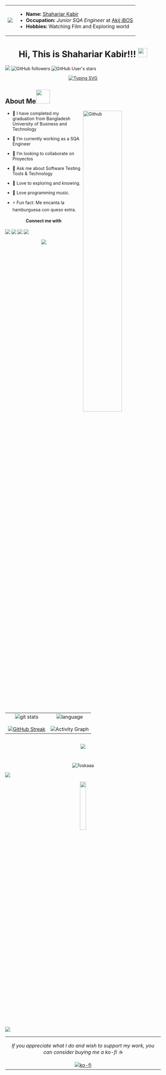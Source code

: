 <table border="0">
  <tr border="0">
     <td border="0">
     <img src="https://c.tenor.com/q9s_XmoedE8AAAAi/piske-usagi.gif"></td>
     <td border="0">
        <ul>
          <li><strong>Name:</strong> <a href="https://www.linkedin.com/in/shahariar07/">Shahariar Kabir</a></li>
          <li><strong>Occupation:</strong> <em>Junior SQA Engineer</em> at <a href="https://ibos.io/">Akij iBOS</a>
          <li><strong>Hobbies:</strong> Watching Film and Exploring world</li>
        </ul>
     </td>
  </tr>
</table>

<h1 align="center">
Hi, This is Shahariar Kabir!!!
<img src= "https://media.tenor.com/images/2adfe94e69139f3e22623b61d375a7a7/tenor.gif" width= "30" height= "30">
</h1>

![](https://visitor-badge.glitch.me/badge?page_id=shahriaaar007.shahriaaar007) ![GitHub followers](https://img.shields.io/github/followers/shahriaaar007?logo=gitfollower&style=social)
<img alt="GitHub User's stars" src="https://img.shields.io/github/stars/shahriaaar007?affiliations=owner&color=black&logo=gitstars&logoColor=white&style=social">

<p align="center">
 <a href="https://git.io/typing-svg"><img src="https://readme-typing-svg.demolab.com?font=Fira+Code&pause=1000&color=F78B15&background=DBF2FF00&center=true&vCenter=true&width=435&lines=I+am+a+Computer+Engineer;I+love+to+learn+new+things" alt="Typing SVG" /></a>
</p>

<h2> About Me<img src= "https://media2.giphy.com/media/Lm5hxmmI6ucOQGfjKj/giphy.gif?cid=6c09b952o9xti0m387z597k2xqipch3qmqjydym98oef87ve&rid=giphy.gif&ct=s" width= "45" height= "45"></h2>

<img width="50%" align="right" alt="Github" src="https://raw.githubusercontent.com/onimur/.github/master/.resources/git-header.svg" />

- 🔭 I have completed my graduation from Bangladesh University of Business and Technology
- 🌱 I’m currently working as a SQA Engineer
- 👯 I’m looking to collaborate on Proyectos
- 💬 Ask me about Software Testing Tools & Technology

- 💖 Love to exploring and knowing.

- 🎵 Love programming music.

- ⚡ Fun fact: Me encanta la hamburguesa con queso extra.
<h4 align="center"><strong>Connect me with</strong></h4>
<img src="https://user-images.githubusercontent.com/73097560/115834477-dbab4500-a447-11eb-908a-139a6edaec5c.gif">
<a href="mailto:shahriarkaabir007@gmail.com"><img src="https://img.icons8.com/bubbles/50/000000/apple-mail.png"/></a>
<a href="https://twitter.com/shahriaaar007"><img src="https://img.icons8.com/bubbles/50/000000/twitter-circled.png"/></a>
<a href="https://www.linkedin.com/in/shahariar07/"><img src="https://img.icons8.com/bubbles/50/000000/linkedin.png"/></a>

<p  align="center">
<img src="https://user-images.githubusercontent.com/73097560/115834477-dbab4500-a447-11eb-908a-139a6edaec5c.gif"> 
                  
<br>

<table border="0" align="center">
  <tr border="0">
   <td width="50%" align="center">
  
   <img  align="center"  alt="git stats" src="https://github-readme-stats.vercel.app/api?username=shahriaaar007&theme=cobalt&show_icons=true&count_private=true" />
   <br></br>
   <a href="https://git.io/streak-stats"><img src="https://github-readme-streak-stats.herokuapp.com?user=shahriaaar007&amp;theme=calm&amp;date_format=M%20j%5B%2C%20Y%5D" alt="GitHub Streak"></a>

   </td>

   <td width="50%" align="center">

   <img  align="center"  src="https://github-readme-stats.vercel.app/api/top-langs/?username=shahriaaar007&layout=compact&show_icon=true&theme=algolia" alt="language"/>
   <br></br> 
   <img  alt="Activity Graph" src="https://github-readme-activity-graph.vercel.app/graph?username=shahriaaar007&bg_color=0d0d0d&color=9e4c98&line=7e6ae2&point=73f2d9&area=true&hide_border=true" />
  
   </td>
 </tr>
</table>

<br>

<img src="https://user-images.githubusercontent.com/73097560/115834477-dbab4500-a447-11eb-908a-139a6edaec5c.gif">
</p>  
                                                                                    
<br>
<p align="center">
<div align=center>
<img src="https://github-profile-trophy.vercel.app/?username=shahriaaar007&layout=compact&theme=algolia" alt="7oskaaa" />
</div>
</p>

<img src="https://user-images.githubusercontent.com/73097560/115834477-dbab4500-a447-11eb-908a-139a6edaec5c.gif">

<p align="center">
<img width="20%" src = "https://media0.giphy.com/media/KDDpcKigbfFpnejZs6/giphy.gif?cid=ecf05e47oy6f4zjs8g1qoiystc56cu7r9tb8a1fe76e05oty&rid=giphy.gif"/>
</p>

<img src="https://user-images.githubusercontent.com/73097560/115834477-dbab4500-a447-11eb-908a-139a6edaec5c.gif">

<table border="0" align="center">
 <tr border="0">
    <td align="center" colspan="2">
      <p><i>If you appreciate what I do and wish to support my work, you can consider buying me a ko-fi ☕</i></p>
      <a href="https://ko-fi.com/shahriar007" target="_blank"><img src="https://img.icons8.com/bubbles/200/000000/ko-fi.png" alt="ko-fi"></a>
   </td>
 </tr>
</table>
